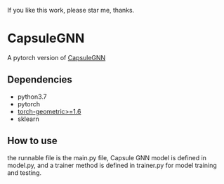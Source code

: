 If you like this work, please star me, thanks.
# CapsuleGNN
A pytorch version of [CapsuleGNN](https://openreview.net/forum?id=Byl8BnRcYm)

## Dependencies

* python3.7
* pytorch
* [torch-geometric>=1.6](https://pytorch-geometric.readthedocs.io/en/latest/)
* sklearn

## How to use
the runnable file is the main.py file, Capsule GNN model is defined in model.py, and a trainer method is defined in trainer.py for model training and testing.



